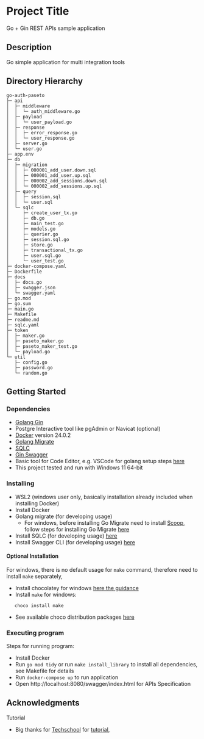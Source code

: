 # Project Title
Go + Gin REST APIs sample application

## Description
Go simple application for multi integration tools

## Directory Hierarchy
```
go-auth-paseto
├─ api
│  ├─ middleware
│  │  └─ auth_middleware.go
│  ├─ payload
│  │  └─ user_payload.go
│  ├─ response
│  │  ├─ error_response.go
│  │  └─ user_response.go
│  ├─ server.go
│  └─ user.go
├─ app.env
├─ db
│  ├─ migration
│  │  ├─ 000001_add_user.down.sql
│  │  ├─ 000001_add_user.up.sql
│  │  ├─ 000002_add_sessions.down.sql
│  │  └─ 000002_add_sessions.up.sql
│  ├─ query
│  │  ├─ session.sql
│  │  └─ user.sql
│  └─ sqlc
│     ├─ create_user_tx.go
│     ├─ db.go
│     ├─ main_test.go
│     ├─ models.go
│     ├─ querier.go
│     ├─ session.sql.go
│     ├─ store.go
│     ├─ transactional_tx.go
│     ├─ user.sql.go
│     └─ user_test.go
├─ docker-compose.yaml
├─ Dockerfile
├─ docs
│  ├─ docs.go
│  ├─ swagger.json
│  └─ swagger.yaml
├─ go.mod
├─ go.sum
├─ main.go
├─ Makefile
├─ readme.md
├─ sqlc.yaml
├─ token
│  ├─ maker.go
│  ├─ paseto_maker.go
│  ├─ paseto_maker_test.go
│  └─ payload.go
└─ util
   ├─ config.go
   ├─ password.go
   └─ random.go

```

## Getting Started
### Dependencies
   * [Golang Gin](github.com/gin-gonic/gin)
   * Postgre Interactive tool like pgAdmin or Navicat (optional)
   * [Docker](https://www.docker.com) version 24.0.2
   * [Golang Migrate](https://github.com/golang-migrate/migrate/tree/master/cmd/migrate)
   * [SQLC](https://docs.sqlc.dev/en/latest/overview/install.html)
   * [Gin Swagger](https://github.com/swaggo/gin-swagger)
   * Basic tool for Code Editor, e.g. VSCode for golang setup steps [here](https://medium.com/backend-habit/setting-golang-plugin-on-vscode-for-autocomplete-and-auto-import-30bf5c58138a)
   * This project tested and run with Windows 11 64-bit

### Installing
   * WSL2 (windows user only, basically installation already included when installing Docker)
   * Install Docker
   * Golang migrate (for developing usage)
      - For windows, before installing Go Migrate need to install [Scoop](https://scoop.sh), follow steps for installing Go Migrate [here](https://github.com/golang-migrate/migrate/tree/master/cmd/migrate)
   * Install SQLC (for developing usage) [here](https://docs.sqlc.dev/en/latest/overview/install.html)
   * Install Swagger CLI (for developing usage) [here](https://github.com/swaggo/swag)

#### Optional Installation
   For windows, there is no default usage for ```make``` command, therefore need to install ```make``` separately,
   * Install chocolatey for windows [here the guidance](https://chocolatey.org/install)
   * Install ```make``` for windows:
   ```
      choco install make
   ```
   * See available choco distribution packages [here](https://community.chocolatey.org/packages)

### Executing program
Steps for running program:
* Install Docker
* Run ```go mod tidy``` or run ```make install_library``` to install all dependencies, see Makefile for details
* Run ```docker-compose up``` to run application
* Open http://localhost:8080/swagger/index.html for APIs Specification

## Acknowledgments
Tutorial
* Big thanks for [Techschool](https://www.youtube.com/@TECHSCHOOLGURU) for [tutorial](https://www.youtube.com/watch?v=rx6CPDK_5mU&list=PLy_6D98if3ULEtXtNSY_2qN21VCKgoQAE&pp=iAQB), 